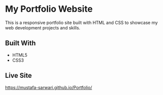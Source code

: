# My Portfolio Website

This is a responsive portfolio site built with HTML and CSS to showcase my web development projects and skills.

## Built With
- HTML5
- CSS3

## Live Site
https://mustafa-sarwari.github.io/Portfolio/
